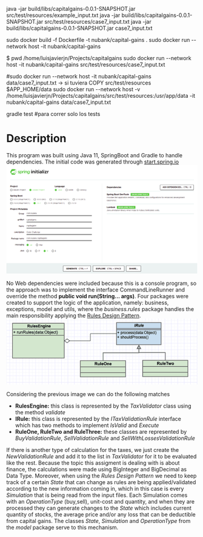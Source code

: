 

java -jar build/libs/capitalgains-0.0.1-SNAPSHOT.jar src/test/resources/example_input.txt
java -jar build/libs/capitalgains-0.0.1-SNAPSHOT.jar src/test/resources/case7_input.txt
java -jar build/libs/capitalgains-0.0.1-SNAPSHOT.jar case7_input.txt

sudo docker build -f Dockerfile -t nubank/capital-gains .
sudo docker run --network host -it nubank/capital-gains

$ pwd
/home/luisjavierjn/Projects/capitalgains
sudo docker run --network host -it nubank/capital-gains src/test/resources/case7_input.txt

#sudo docker run --network host -it nubank/capital-gains data/case7_input.txt  -> si tuviera COPY src/test/resources $APP_HOME/data
sudo docker run --network host -v /home/luisjavierjn/Projects/capitalgains/src/test/resources:/usr/app/data -it nubank/capital-gains data/case7_input.txt

gradle test #para correr solo los tests

# Description

This program was built using Java 11, SpringBoot and Gradle to handle dependencies. The initial code was generated through 
[start.spring.io](https://start.spring.io/)  
![img1](images/img1.png)  

No Web dependencies were included because this is a console program, so the approach was to implement the interface CommandLineRunner 
and override the method **public void run(String... args)**. Four packages were created to support the logic of the application, namely: 
business, exceptions, model and utils, where the *business.rules* package handles the main responsibility applying the 
[Rules Design Pattern](https://levelup.gitconnected.com/rules-design-pattern-in-c-6c62f0e20ee0).  
![img2](images/img2.png)  

Considering the previous image we can do the following matches  
- **RulesEngine:** this class is represented by the *TaxValidator* class using the method *validate*
- **IRule:** this class is represented by the *ITaxValidationRule* interface which has two methods to implement *IsValid* and *Execute*
- **RuleOne, RuleTwo and RuleThree:** these classes are represented by *BuyValidationRule*, *SellValidationRule* and *SellWithLossesValidationRule*

If there is another type of calculation for the taxes, we just create the *NewValidationRule* and add it to the list in *TaxValidator* 
for it to be evaluated like the rest. Because the topic this assigment is dealing with is about finance, the calculations were made 
using BigInteger and BigDecimal as Data Type. Moreover, when using the *Rules Design Pattern* we need to keep track of a certain *State* that 
can change as rules are being applied/validated according to the new information coming in, which in this case is every *Simulation* that 
is being read from the input files. Each Simulation comes with an *OperationType* (buy,sell), unit-cost and quantity, and when they are 
processed they can generate changes to the *State* which includes current quantity of stocks, the average price and/or any loss that can be 
deductible from capital gains. The classes *State*, *Simulation* and *OperationType* from the *model* package serve to this mechanism.  




